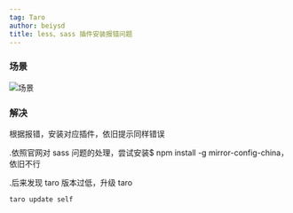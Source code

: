 ```yaml
---
tag: Taro
author: beiysd
title: less、sass 插件安装报错问题
---
```


### 场景

![场景](/assets/md-imgs/taro-error-01.png)

### 解决

根据报错，安装对应插件，依旧提示同样错误

.依照官网对 sass 问题的处理，尝试安装\$ npm install -g mirror-config-china，依旧不行

.后来发现 taro 版本过低，升级 taro

```js
taro update self
```
